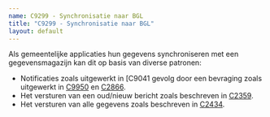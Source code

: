 ```yaml
---
name: C9299 - Synchronisatie naar BGL
title: "C9299 - Synchronisatie naar BGL"
layout: default
---
```

Als gemeentelijke applicaties hun gegevens synchroniseren met een gegevensmagazijn kan dit op basis van diverse patronen:
-	Notificaties zoals uitgewerkt in [C9041[](./9041.md) gevolg door een bevraging zoals uitgewerkt in [C9950](./9950.md) en [C2866](./2866.md).
-	Het versturen van een oud/nieuw bericht zoals beschreven in [C2359](./2359.md).
-	Het versturen van alle gegevens zoals beschreven in [C2434](./2434.md).

